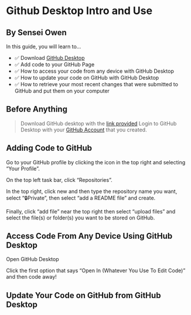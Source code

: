 # Github Desktop Intro and Use

## By Sensei Owen

In this guide, you will learn to…
- :white_check_mark: Download [GitHub Desktop](https://desktop.github.com/)
- :white_check_mark: Add code to your GitHub Page
- :white_check_mark: How to access your code from any device with GitHub Desktop
- :white_check_mark: How to update your code on GitHub with GitHub Desktop
- :white_check_mark: How to retrieve your most recent changes that were submitted to GitHub and put them on your computer

## Before Anything

> Download GitHub desktop with the [link provided](https://desktop.github.com/)
> Login to GitHub Desktop with your [GitHub Account](https://github.com/signup?return_to=https%3A%2F%2Fgithub.com%2Fjoin&source=login) that you created.

## Adding Code to GitHub
Go to your GitHub profile by clicking the icon in the top right and selecting “Your Profile”.

On the top left task bar, click “Repositories”.

In the top right, click new and then type the repository name you want, select “🔒Private”, then select “add a README file” and create.

Finally, click “add file” near the top right then select “upload files” and select the file(s) or folder(s) you want to be stored on GitHub.

## Access Code From Any Device Using GitHub Desktop
Open GitHub Desktop

Click the first option that says “Open In (Whatever You Use To Edit Code)” and then code away!

## Update Your Code on GitHub from GitHub Desktop



